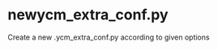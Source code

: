 newycm_extra_conf.py
====================

Create a new .ycm_extra_conf.py according to given options
